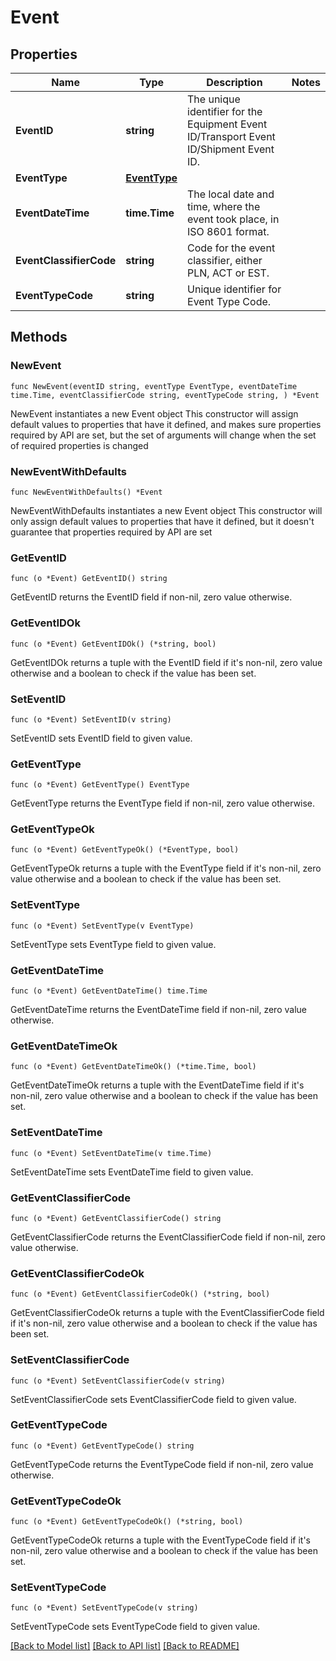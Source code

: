 # Event

## Properties

Name | Type | Description | Notes
------------ | ------------- | ------------- | -------------
**EventID** | **string** | The unique identifier for the Equipment Event ID/Transport Event ID/Shipment Event ID. | 
**EventType** | [**EventType**](EventType.md) |  | 
**EventDateTime** | **time.Time** | The local date and time, where the event took place, in ISO 8601 format. | 
**EventClassifierCode** | **string** | Code for the event classifier, either PLN, ACT or EST. | 
**EventTypeCode** | **string** | Unique identifier for Event Type Code. | 

## Methods

### NewEvent

`func NewEvent(eventID string, eventType EventType, eventDateTime time.Time, eventClassifierCode string, eventTypeCode string, ) *Event`

NewEvent instantiates a new Event object
This constructor will assign default values to properties that have it defined,
and makes sure properties required by API are set, but the set of arguments
will change when the set of required properties is changed

### NewEventWithDefaults

`func NewEventWithDefaults() *Event`

NewEventWithDefaults instantiates a new Event object
This constructor will only assign default values to properties that have it defined,
but it doesn't guarantee that properties required by API are set

### GetEventID

`func (o *Event) GetEventID() string`

GetEventID returns the EventID field if non-nil, zero value otherwise.

### GetEventIDOk

`func (o *Event) GetEventIDOk() (*string, bool)`

GetEventIDOk returns a tuple with the EventID field if it's non-nil, zero value otherwise
and a boolean to check if the value has been set.

### SetEventID

`func (o *Event) SetEventID(v string)`

SetEventID sets EventID field to given value.


### GetEventType

`func (o *Event) GetEventType() EventType`

GetEventType returns the EventType field if non-nil, zero value otherwise.

### GetEventTypeOk

`func (o *Event) GetEventTypeOk() (*EventType, bool)`

GetEventTypeOk returns a tuple with the EventType field if it's non-nil, zero value otherwise
and a boolean to check if the value has been set.

### SetEventType

`func (o *Event) SetEventType(v EventType)`

SetEventType sets EventType field to given value.


### GetEventDateTime

`func (o *Event) GetEventDateTime() time.Time`

GetEventDateTime returns the EventDateTime field if non-nil, zero value otherwise.

### GetEventDateTimeOk

`func (o *Event) GetEventDateTimeOk() (*time.Time, bool)`

GetEventDateTimeOk returns a tuple with the EventDateTime field if it's non-nil, zero value otherwise
and a boolean to check if the value has been set.

### SetEventDateTime

`func (o *Event) SetEventDateTime(v time.Time)`

SetEventDateTime sets EventDateTime field to given value.


### GetEventClassifierCode

`func (o *Event) GetEventClassifierCode() string`

GetEventClassifierCode returns the EventClassifierCode field if non-nil, zero value otherwise.

### GetEventClassifierCodeOk

`func (o *Event) GetEventClassifierCodeOk() (*string, bool)`

GetEventClassifierCodeOk returns a tuple with the EventClassifierCode field if it's non-nil, zero value otherwise
and a boolean to check if the value has been set.

### SetEventClassifierCode

`func (o *Event) SetEventClassifierCode(v string)`

SetEventClassifierCode sets EventClassifierCode field to given value.


### GetEventTypeCode

`func (o *Event) GetEventTypeCode() string`

GetEventTypeCode returns the EventTypeCode field if non-nil, zero value otherwise.

### GetEventTypeCodeOk

`func (o *Event) GetEventTypeCodeOk() (*string, bool)`

GetEventTypeCodeOk returns a tuple with the EventTypeCode field if it's non-nil, zero value otherwise
and a boolean to check if the value has been set.

### SetEventTypeCode

`func (o *Event) SetEventTypeCode(v string)`

SetEventTypeCode sets EventTypeCode field to given value.



[[Back to Model list]](../README.md#documentation-for-models) [[Back to API list]](../README.md#documentation-for-api-endpoints) [[Back to README]](../README.md)


